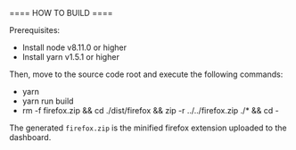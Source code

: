 ==== HOW TO BUILD ====

Prerequisites:

- Install node v8.11.0 or higher
- Install yarn v1.5.1 or higher

Then, move to the source code root and execute the following commands:

- yarn
- yarn run build
- rm -f firefox.zip && cd ./dist/firefox && zip -r ../../firefox.zip ./* 
&& cd -

The generated `firefox.zip` is the minified firefox extension uploaded 
to the dashboard.


